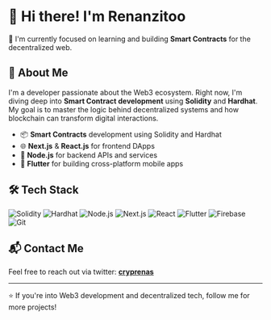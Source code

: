 # 👋 Hi there! I'm Renanzitoo

🎯 I'm currently focused on learning and building **Smart Contracts** for the decentralized web.


## 🚀 About Me

I'm a developer passionate about the Web3 ecosystem. Right now, I'm diving deep into **Smart Contract development** using **Solidity** and **Hardhat**. My goal is to master the logic behind decentralized systems and how blockchain can transform digital interactions.


- 📦 **Smart Contracts** development using Solidity and Hardhat
- 🌐 **Next.js** & **React.js** for frontend DApps
- 🧠 **Node.js** for backend APIs and services
- 📱 **Flutter** for building cross-platform mobile apps


## 🛠️ Tech Stack

![Solidity](https://img.shields.io/badge/Solidity-363636?style=flat&logo=solidity&logoColor=white)
![Hardhat](https://img.shields.io/badge/Hardhat-F7DF1E?style=flat&logo=ethereum&logoColor=black)
![Node.js](https://img.shields.io/badge/Node.js-339933?style=flat&logo=nodedotjs&logoColor=white)
![Next.js](https://img.shields.io/badge/Next.js-000000?style=flat&logo=nextdotjs&logoColor=white)
![React](https://img.shields.io/badge/React-20232A?style=flat&logo=react&logoColor=61DAFB)
![Flutter](https://img.shields.io/badge/Flutter-02569B?style=flat&logo=flutter&logoColor=white)
![Firebase](https://img.shields.io/badge/Firebase-FFCA28?style=flat&logo=firebase&logoColor=black)
![Git](https://img.shields.io/badge/Git-F05032?style=flat&logo=git&logoColor=white)


## 📬 Contact Me

Feel free to reach out via twitter: **[cryprenas](https://x.com/cryprenas)**

---

⭐️ If you're into Web3 development and decentralized tech, follow me for more projects!

